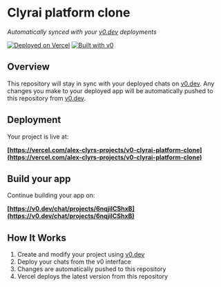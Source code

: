 # Clyrai platform clone

*Automatically synced with your [v0.dev](https://v0.dev) deployments*

[![Deployed on Vercel](https://img.shields.io/badge/Deployed%20on-Vercel-black?style=for-the-badge&logo=vercel)](https://vercel.com/alex-clyrs-projects/v0-clyrai-platform-clone)
[![Built with v0](https://img.shields.io/badge/Built%20with-v0.dev-black?style=for-the-badge)](https://v0.dev/chat/projects/6nqjiICShxB)

## Overview

This repository will stay in sync with your deployed chats on [v0.dev](https://v0.dev).
Any changes you make to your deployed app will be automatically pushed to this repository from [v0.dev](https://v0.dev).

## Deployment

Your project is live at:

**[https://vercel.com/alex-clyrs-projects/v0-clyrai-platform-clone](https://vercel.com/alex-clyrs-projects/v0-clyrai-platform-clone)**

## Build your app

Continue building your app on:

**[https://v0.dev/chat/projects/6nqjiICShxB](https://v0.dev/chat/projects/6nqjiICShxB)**

## How It Works

1. Create and modify your project using [v0.dev](https://v0.dev)
2. Deploy your chats from the v0 interface
3. Changes are automatically pushed to this repository
4. Vercel deploys the latest version from this repository